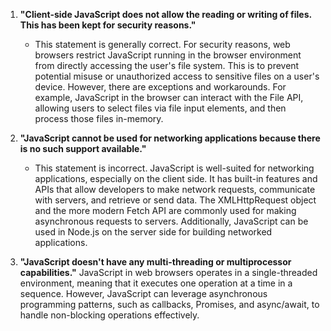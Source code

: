
1. **"Client-side JavaScript does not allow the reading or writing of files. This has been kept for security reasons."**
   - This statement is generally correct. For security reasons, web browsers restrict JavaScript running in the browser environment from directly accessing the user's file system. This is to prevent potential misuse or unauthorized access to sensitive files on a user's device. However, there are exceptions and workarounds. For example, JavaScript in the browser can interact with the File API, allowing users to select files via file input elements, and then process those files in-memory.

2. **"JavaScript cannot be used for networking applications because there is no such support available."**
   - This statement is incorrect. JavaScript is well-suited for networking applications, especially on the client side. It has built-in features and APIs that allow developers to make network requests, communicate with servers, and retrieve or send data. The XMLHttpRequest object and the more modern Fetch API are commonly used for making asynchronous requests to servers. Additionally, JavaScript can be used in Node.js on the server side for building networked applications.

3. **"JavaScript doesn't have any multi-threading or multiprocessor capabilities."**
 JavaScript in web browsers operates in a single-threaded environment, meaning that it executes one operation at a time in a sequence. However, JavaScript can leverage asynchronous programming patterns, such as callbacks, Promises, and async/await, to handle non-blocking operations effectively.

